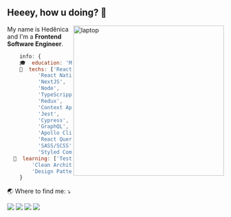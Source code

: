 ## Heeey, how u doing?  👋

<img src="https://raw.githubusercontent.com/MicaelliMedeiros/micaellimedeiros/master/image/computer-illustration.png" min-width="350px" width="350px" align="right" alt="laptop">

<p align="left"> 
  My name is Hedênica and I'm a <strong>Frontend Software Engineer</strong>.<br>
  
```js
    info: {
    🎓  education: 'MBA Business Intelligence & Analytics',
    🦄  techs: ['React.js', 
          'React Native', 
          'NextJS', 
          'Node', 
          'TypeScrippt', 
          'Redux', 
          'Context Api', 
          'Jest', 
          'Cypress', 
          'GraphQL', 
          'Apollo Client', 
          'React Query', 
          'SASS/SCSS', 
          'Styled Components'],
  🌱  learning: ['Test Driven Design', 
        'Clean Architecture', 
        'Design Patterns']
    }
```


<p align="left">
  🌏  Where to find me: ⤵️
</p>

<p align="left">
  <a href="mailto:hedenica@hotmail.com" alt="Gmail" target="_blank">
  <img src="https://img.shields.io/badge/-Gmail-FF0000?style=flat-square&labelColor=FF0000&logo=gmail&logoColor=white" /></a>

  <a href="https://linkedin.com/in/hedenica" alt="Linkedin" target="_blank">
  <img src="https://img.shields.io/badge/-Linkedin-0e76a8?style=flat-square&logo=Linkedin&logoColor=white" /></a>

  <a href="https://www.facebook.com/hedenica.morais" alt="Facebook" target="_blank">
  <img src="https://img.shields.io/badge/-Facebook-3b5998?style=flat-square&labelColor=3b5998&logo=facebook&logoColor=white" /></a>

  <a href="https://www.instagram.com/hedenica_morais/" alt="Instagram" target="_blank">
  <img src="https://img.shields.io/badge/-Instagram-DF0174?style=flat-square&labelColor=DF0174&logo=instagram&logoColor=white" /></a>
</p>  

